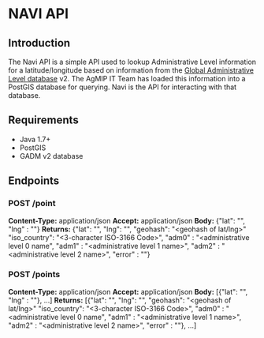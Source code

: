 # NAVI API

## Introduction
The Navi API is a simple API used to lookup Administrative Level information
for a latitude/longitude based on information from the [Global Administrative
Level database](http://gadm.org/) v2. The AgMIP IT Team has loaded this
information into a PostGIS database for querying. Navi is the API for
interacting with that database.

## Requirements
* Java 1.7+
* PostGIS
* GADM v2 database

## Endpoints

### POST /point
**Content-Type:** application/json
**Accept:** application/json
**Body:** {"lat": "<lat as string>", "lng" : "<lng as string>"}
**Returns:** {"lat": "<lat>", "lng": "<lng>", "geohash": "<geohash of lat/lng>"
  "iso\_country": "<3-character ISO-3166 Code>", "adm0" : "<administrative level
  0 name", "adm1" : "<administrative level 1 name>", "adm2" : "<administrative level
  2 name>", "error" : "<textual errors>"}

### POST /points
**Content-Type:** application/json
**Accept:** application/json
**Body:** [{"lat": "<lat as string>", "lng" : "<lng as string>"}, …]
**Returns:** [{"lat": "<lat>", "lng": "<lng>", "geohash": "<geohash of lat/lng>"
  "iso\_country": "<3-character ISO-3166 Code>", "adm0" : "<administrative level
  0 name", "adm1" : "<administrative level 1 name>", "adm2" : "<administrative level
  2 name>", "error" : "<textual errors>"}, …]

